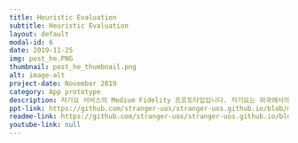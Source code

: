 ```yaml
---
title: Heuristic Evaluation
subtitle: Heuristic Evaluation
layout: default
modal-id: 6 
date: 2019-11-25
img: post_he.PNG
thumbnail: post_he_thumbnail.png
alt: image-alt
project-date: November 2019
category: App prototype
description: 저기요 서비스의 Medium Fidelity 프로토타입입니다. 저기요는 외국에서의 생활을 처음 시작하는 사람들이 잘못 또는 오래된 정보로 인해 겪는 문제를 해결하고자 기획하게 되었습니다.
ppt-link: https://github.com/stranger-uos/stranger-uos.github.io/blob/master/_data/ppt/assignment7.pdf
readme-link: https://github.com/stranger-uos/stranger-uos.github.io/blob/master/_data/readme/medium_fidelity.md
youtube-link: null
---
```

